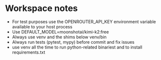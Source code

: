 # Workspace notes

- For test purposes use the OPENROUTER_API_KEY environment variable available to your host process
- Use DEFAULT_MODEL=moonshotai/kimi-k2:free
- Always use venv and the shims below venv/bin
- Always run tests (pytest, mypy) before commit and fix issues
- use venv all the time to run python-related binariest and to install requirements.txt
